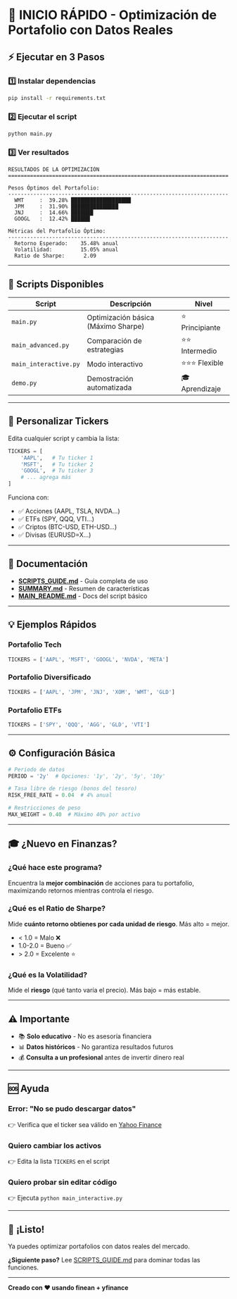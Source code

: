 # 🚀 INICIO RÁPIDO - Optimización de Portafolio con Datos Reales

## ⚡ Ejecutar en 3 Pasos

### 1️⃣ Instalar dependencias
```bash
pip install -r requirements.txt
```

### 2️⃣ Ejecutar el script
```bash
python main.py
```

### 3️⃣ Ver resultados
```
RESULTADOS DE LA OPTIMIZACIÓN
======================================================================

Pesos Óptimos del Portafolio:
----------------------------------------------------------------------
  WMT     :  39.28% ███████████████████
  JPM     :  31.90% ███████████████
  JNJ     :  14.66% ███████
  GOOGL   :  12.42% ██████

Métricas del Portafolio Óptimo:
----------------------------------------------------------------------
  Retorno Esperado:    35.48% anual
  Volatilidad:         15.05% anual
  Ratio de Sharpe:      2.09
```

---

## 📂 Scripts Disponibles

| Script | Descripción | Nivel |
|--------|-------------|-------|
| `main.py` | Optimización básica (Máximo Sharpe) | ⭐ Principiante |
| `main_advanced.py` | Comparación de estrategias | ⭐⭐ Intermedio |
| `main_interactive.py` | Modo interactivo | ⭐⭐⭐ Flexible |
| `demo.py` | Demostración automatizada | 🎓 Aprendizaje |

---

## 🎯 Personalizar Tickers

Edita cualquier script y cambia la lista:

```python
TICKERS = [
    'AAPL',   # Tu ticker 1
    'MSFT',   # Tu ticker 2
    'GOOGL',  # Tu ticker 3
    # ... agrega más
]
```

Funciona con:
- ✅ Acciones (AAPL, TSLA, NVDA...)
- ✅ ETFs (SPY, QQQ, VTI...)
- ✅ Criptos (BTC-USD, ETH-USD...)
- ✅ Divisas (EURUSD=X...)

---

## 📖 Documentación

- **[SCRIPTS_GUIDE.md](SCRIPTS_GUIDE.md)** - Guía completa de uso
- **[SUMMARY.md](SUMMARY.md)** - Resumen de características
- **[MAIN_README.md](MAIN_README.md)** - Docs del script básico

---

## 💡 Ejemplos Rápidos

### Portafolio Tech
```python
TICKERS = ['AAPL', 'MSFT', 'GOOGL', 'NVDA', 'META']
```

### Portafolio Diversificado
```python
TICKERS = ['AAPL', 'JPM', 'JNJ', 'XOM', 'WMT', 'GLD']
```

### Portafolio ETFs
```python
TICKERS = ['SPY', 'QQQ', 'AGG', 'GLD', 'VTI']
```

---

## ⚙️ Configuración Básica

```python
# Periodo de datos
PERIOD = '2y'  # Opciones: '1y', '2y', '5y', '10y'

# Tasa libre de riesgo (bonos del tesoro)
RISK_FREE_RATE = 0.04  # 4% anual

# Restricciones de peso
MAX_WEIGHT = 0.40  # Máximo 40% por activo
```

---

## 🎓 ¿Nuevo en Finanzas?

### ¿Qué hace este programa?
Encuentra la **mejor combinación** de acciones para tu portafolio, maximizando retornos mientras controla el riesgo.

### ¿Qué es el Ratio de Sharpe?
Mide **cuánto retorno obtienes por cada unidad de riesgo**. Más alto = mejor.

- < 1.0 = Malo ❌
- 1.0-2.0 = Bueno ✅
- \> 2.0 = Excelente ⭐

### ¿Qué es la Volatilidad?
Mide el **riesgo** (qué tanto varía el precio). Más bajo = más estable.

---

## ⚠️ Importante

- 📚 **Solo educativo** - No es asesoría financiera
- 📊 **Datos históricos** - No garantiza resultados futuros
- 💰 **Consulta a un profesional** antes de invertir dinero real

---

## 🆘 Ayuda

### Error: "No se pudo descargar datos"
👉 Verifica que el ticker sea válido en [Yahoo Finance](https://finance.yahoo.com/)

### Quiero cambiar los activos
👉 Edita la lista `TICKERS` en el script

### Quiero probar sin editar código
👉 Ejecuta `python main_interactive.py`

---

## 🎉 ¡Listo!

Ya puedes optimizar portafolios con datos reales del mercado.

**¿Siguiente paso?** Lee [SCRIPTS_GUIDE.md](SCRIPTS_GUIDE.md) para dominar todas las funciones.

---

**Creado con ❤️ usando finean + yfinance**
